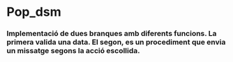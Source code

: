 # Pop_dsm
### Implementació de dues branques amb diferents funcions. La primera valida una data. El segon, es un procediment que envia un missatge segons la acció escollida.
